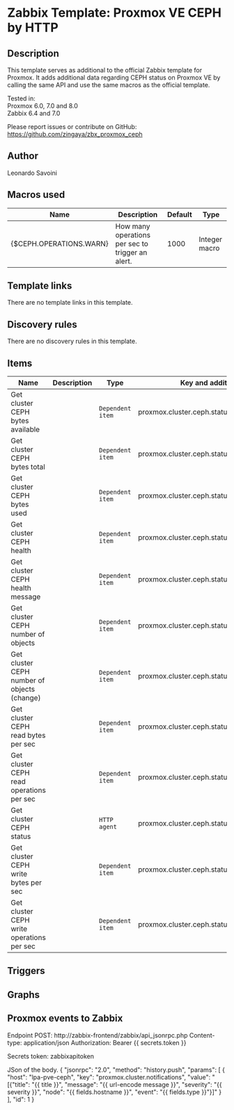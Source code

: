 # Zabbix Template: Proxmox VE CEPH by HTTP

## Description

This template serves as additional to the official Zabbix template for Proxmox.
It adds additional data regarding CEPH status on Proxmox VE by calling the same API and use the same macros as the official template.

Tested in:\
Proxmox 6.0, 7.0 and 8.0\
Zabbix 6.4 and 7.0

Please report issues or contribute on GitHub: https://github.com/zingaya/zbx_proxmox_ceph

## Author

Leonardo Savoini

## Macros used

|Name|Description|Default|Type|
|----|-----------|-------|----|
|{$CEPH.OPERATIONS.WARN}|How many operations per sec to trigger an alert.|1000|Integer macro|

## Template links

There are no template links in this template.

## Discovery rules

There are no discovery rules in this template.

## Items

|Name|Description|Type|Key and additional info|
|----|-----------|----|-----------------------|
|Get cluster CEPH bytes available| |`Dependent item`|proxmox.cluster.ceph.status.bytes_avail|
|Get cluster CEPH bytes total| |`Dependent item`|proxmox.cluster.ceph.status.bytes_total|
|Get cluster CEPH bytes used| |`Dependent item`|proxmox.cluster.ceph.status.bytes_used|
|Get cluster CEPH health| |`Dependent item`|proxmox.cluster.ceph.status.health|
|Get cluster CEPH health message| |`Dependent item`|proxmox.cluster.ceph.status.message|
|Get cluster CEPH number of objects| |`Dependent item`|proxmox.cluster.ceph.status.num_objects|
|Get cluster CEPH number of objects (change)| |`Dependent item`|proxmox.cluster.ceph.status.num_objects.change|
|Get cluster CEPH read bytes per sec| |`Dependent item`|proxmox.cluster.ceph.status.read_bytes_sec|
|Get cluster CEPH read operations per sec| |`Dependent item`|proxmox.cluster.ceph.status.read_op_per_sec|
|Get cluster CEPH status| |`HTTP agent`|proxmox.cluster.ceph.status|
|Get cluster CEPH write bytes per sec| |`Dependent item`|proxmox.cluster.ceph.status.write_bytes_sec|
|Get cluster CEPH write operations per sec| |`Dependent item`|proxmox.cluster.ceph.status.write_op_per_sec|

## Triggers

## Graphs


## Proxmox events to Zabbix
Endpoint
POST: http://zabbix-frontend/zabbix/api_jsonrpc.php
Content-type: application/json
Authorization: Bearer {{ secrets.token }}

Secrets
token: zabbixapitoken

JSon of the body.
{
  "jsonrpc": "2.0",
  "method": "history.push",
  "params": [
    {
      "host": "lpa-pve-ceph",
      "key": "proxmox.cluster.notifications",
      "value": "[{\"title\": \"{{ title }}\", \"message\": \"{{ url-encode message }}\", \"severity\": \"{{ severity }}\", \"node\": \"{{ fields.hostname }}\", \"event\": \"{{ fields.type }}\"}]"
    }
  ],
  "id": 1
}
